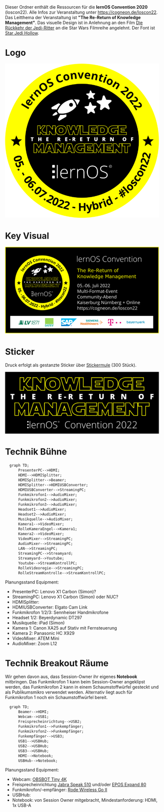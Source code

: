 Dieser Ordner enthält die Ressourcen für die **lernOS Convention 2020** (loscon22). Alle Infos zur Veranstaltung unter https://cogneon.de/loscon22. Das Leitthema der Veranstaltung ist **"The Re-Return of Knowledge Management"**. Das visuelle Design ist in Anlehnung an den Film [Die Rückkehr der Jedi-Ritter](https://de.wikipedia.org/wiki/Die_R%C3%BCckkehr_der_Jedi-Ritter) an die Star Wars Filmreihe angelehnt. Der Font ist [Star Jedi Hollow]([https://www.dafont.com/star-jedi.font).

# Logo

![](./loscon22-logo.png)

# Key Visual

![](./loscon22-key-visual.png)

# Sticker

Druck erfolgt als gestanzte Sticker über [Stickermule](https://www.stickermule.com/) (300 Stück).

![](./loscon22-sticker.png)

# Technik Bühne
```mermaid
  graph TD;
      PresenterPC-->HDMI;
      HDMI-->HDMISplitter;
      HDMISplitter-->Beamer;
      HDMISplitter-->HDMIUSBConverter;
      HDMIUSBConverter-->StreamingPC;
      Funkmikrofon1-->AudioMixer;
      Funkmikrofon2-->AudioMixer;
      Funkmikrofon3-->AudioMixer;
      Headset1-->AudioMixer;
      Headset2-->AudioMixer;
      Musikquelle-->AudioMixer;
      Kamera1-->VideoMixer;
      RolleKameraEngel-->Kamera1;
      Kamera2-->VideoMixer;
      VideoMixer-->StreamingPC;
      AudioMixer-->StreamingPC;
      LAN-->StreamingPC;
      StreamingPC-->Streamyard;
      Streamyard-->Youtube;
      Youtube-->StreamKontrollPC;
      RolleVideoregie-->StreamingPC;
      RolleStreamKontrolle-->StreamKontrollPC;
```

Planungsstand Equipment:

* PresenterPC: Lenovo X1 Carbon (Simon)?
* StreamingPC: Lenovo X1 Carbon (Simon) oder NUC?
* HDMISplitter:
* HDMIUSBConverter: Elgato Cam Link
* Funkmikrofon 1/2/3: Sennheiser Handmikrofone
* Headset 1/2: Beyerdynamic DT297
* Musikquelle: iPad (Simon)
* Kamera 1: Canon XA25 auf Stativ mit Fernsteuerung
* Kamera 2: Panasonic HC X929
* VideoMixer: ATEM Mini
* AudioMixer: Zoom L12

# Technik Breakout Räume
Wir gehen davon aus, dass Session-Owner ihr eigenes **Notebook** mitbringen. Das Funkmikrofon 1 kann beim Session-Owner angeklipst werden, das Funkmikrofon 2 kann in einem Schaumstoffwürfel gesteckt und als Publikumsmikro verwendet werden. Alternativ liegt auch für Funkmikrofon 1 noch ein Schaumstoffwürfel bereit.

```mermaid
  graph TD;
      Beamer-->HDMI;
      Webcam-->USB1;
      Freisprecheinrichtung-->USB2;
      Funkmikrofon1-->Funkempfänger;
      Funkmikrofon2-->Funkempfänger;
      Funkempfänger-->USB3;
      USB1-->USBHub;
      USB2-->USBHub;
      USB3-->USBHub;
      HDMI-->Notebook;
      USBHub-->Notebook;
```
Planungsstand Equipment:
* Webcam: [OBSBOT Tiny 4K](https://www.obsbot.com/obsbot-tiny-4k)
* Freisprecheinrichtung [Jabra Speak 510](https://www.jabra.com.de/business/speakerphones/jabra-speak-series/jabra-speak-510##7510-209) und/oder [EPOS Expand 80](https://www.eposaudio.com/de/de/enterprise/products/expand-80-bluetooth-speakerphone-1000202)
* Funkmikrofon/-empfänger: [Rode Wireless Go II](https://de.rode.com/Wireless/Wirelessgo)
* USBHub:
* Notebook: von Session Owner mitgebracht, Mindestanforderung: HDMI, 1x USB-A
